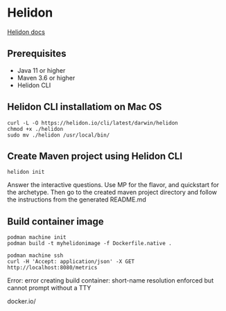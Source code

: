 # Helidon

[Helidon docs](https://helidon.io/docs/v2/)

## Prerequisites

+ Java 11 or higher
+ Maven 3.6 or higher
+ Helidon CLI

## Helidon CLI installatiom on Mac OS

    curl -L -O https://helidon.io/cli/latest/darwin/helidon
    chmod +x ./helidon
    sudo mv ./helidon /usr/local/bin/

## Create Maven project using Helidon CLI

    helidon init
    
Answer the interactive questions. Use MP for the flavor, and quickstart for the archetype.
Then go to the created maven project directory and follow the instructions from the generated README.md

## Build container image

    podman machine init
    podman build -t myhelidonimage -f Dockerfile.native .

    podman machine ssh
    curl -H 'Accept: application/json' -X GET http://localhost:8080/metrics

Error: error creating build container: short-name resolution enforced but cannot prompt without a TTY

docker.io/